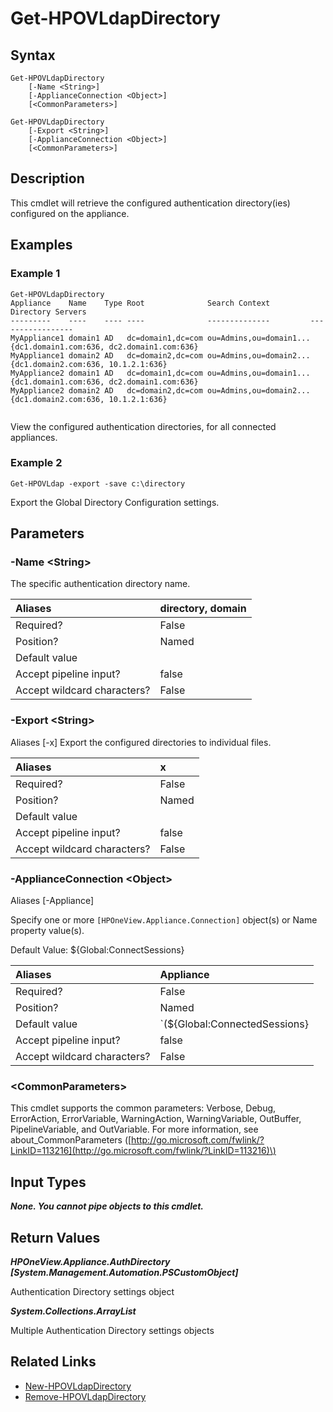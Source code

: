 ﻿---
description: Get configured Authentication Directories
---

# Get-HPOVLdapDirectory

## Syntax

```text
Get-HPOVLdapDirectory
    [-Name <String>]
    [-ApplianceConnection <Object>]
    [<CommonParameters>]
```

```text
Get-HPOVLdapDirectory
    [-Export <String>]
    [-ApplianceConnection <Object>]
    [<CommonParameters>]
```

## Description

This cmdlet will retrieve the configured authentication directory(ies) configured on the appliance.

## Examples

###  Example 1 

```text
Get-HPOVLdapDirectory
Appliance    Name    Type Root              Search Context         Directory Servers
---------    ----    ---- ----              --------------         -----------------
MyAppliance1 domain1 AD   dc=domain1,dc=com ou=Admins,ou=domain1... {dc1.domain1.com:636, dc2.domain1.com:636}
MyAppliance1 domain2 AD   dc=domain2,dc=com ou=Admins,ou=domain2... {dc1.domain2.com:636, 10.1.2.1:636}
MyAppliance2 domain1 AD   dc=domain1,dc=com ou=Admins,ou=domain1... {dc1.domain1.com:636, dc2.domain1.com:636}
MyAppliance2 domain2 AD   dc=domain2,dc=com ou=Admins,ou=domain2... {dc1.domain2.com:636, 10.1.2.1:636}


```

View the configured authentication directories, for all connected appliances.

###  Example 2 

```text
Get-HPOVLdap -export -save c:\directory

```

Export the Global Directory Configuration settings.

## Parameters

### -Name &lt;String&gt;

The specific authentication directory name.

| Aliases | directory, domain |
| :--- | :--- |
| Required? | False |
| Position? | Named |
| Default value |  |
| Accept pipeline input? | false |
| Accept wildcard characters? | False |

### -Export &lt;String&gt;

Aliases [-x]
Export the configured directories to individual files.

| Aliases | x |
| :--- | :--- |
| Required? | False |
| Position? | Named |
| Default value |  |
| Accept pipeline input? | false |
| Accept wildcard characters? | False |

### -ApplianceConnection &lt;Object&gt;

Aliases [-Appliance]

Specify one or more `[HPOneView.Appliance.Connection]` object(s) or Name property value(s).

Default Value: ${Global:ConnectSessions}

| Aliases | Appliance |
| :--- | :--- |
| Required? | False |
| Position? | Named |
| Default value | `(${Global:ConnectedSessions} | ? Default)` |
| Accept pipeline input? | false |
| Accept wildcard characters? | False |

### &lt;CommonParameters&gt;

This cmdlet supports the common parameters: Verbose, Debug, ErrorAction, ErrorVariable, WarningAction, WarningVariable, OutBuffer, PipelineVariable, and OutVariable. For more information, see about\_CommonParameters \([http://go.microsoft.com/fwlink/?LinkID=113216](http://go.microsoft.com/fwlink/?LinkID=113216)\)

## Input Types

_**None.  You cannot pipe objects to this cmdlet.**_

## Return Values

_**HPOneView.Appliance.AuthDirectory [System.Management.Automation.PSCustomObject]**_

Authentication Directory settings object

_**System.Collections.ArrayList**_

Multiple Authentication Directory settings objects

## Related Links

* [New-HPOVLdapDirectory](new-hpovldapdirectory.md)
* [Remove-HPOVLdapDirectory](remove-hpovldapdirectory.md)
